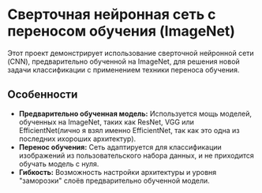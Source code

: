 # Сверточная нейронная сеть с переносом обучения (ImageNet)

Этот проект демонстрирует использование сверточной нейронной сети (CNN), предварительно обученной на ImageNet, для решения новой задачи классификации с применением техники переноса обучения.

## Особенности

- **Предварительно обученная модель:** Используется мощь моделей, обученных на ImageNet, таких как ResNet, VGG или EfficientNet(лично я взял именно EfficientNet, так как это одна из последних ихороших архитектур).
- **Перенос обучения:** Сеть адаптируется для классификации изображений из пользовательского набора данных, и не приходится обучать модель с нуля.
- **Гибкость:** Возможность настройки архитектуры и уровня "заморозки" слоёв предварительно обученной модели.
